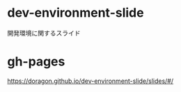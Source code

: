 # dev-environment-slide

開発環境に関するスライド

# gh-pages

https://doragon.github.io/dev-environment-slide/slides/#/